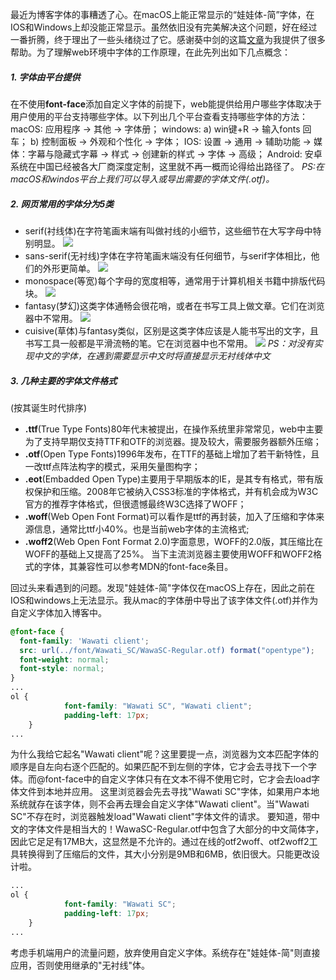 最近为博客字体的事糟透了心。在macOS上能正常显示的“娃娃体-简”字体，在IOS和Windows上却没能正常显示。虽然依旧没有完美解决这个问题，好在经过一番折腾，终于理出了一些头绪绕过了它。感谢葵中剑的这篇[文章](https://swordair.com/woff2-and-icon-font/)为我提供了很多帮助。为了理解web环境中字体的工作原理，在此先列出如下几点概念：
##### 1. 字体由平台提供
在不使用**font-face**添加自定义字体的前提下，web能提供给用户哪些字体取决于用户使用的平台支持哪些字体。以下列出几个平台查看支持哪些字体的方法：
macOS:
应用程序 -> 其他 -> 字体册；
windows:
a) win键+R -> 输入fonts 回车；
b) 控制面板 -> 外观和个性化 -> 字体；
IOS:
设置 -> 通用 -> 辅助功能 -> 媒体：字幕与隐藏式字幕 -> 样式 -> 创建新的样式 -> 字体 -> 高级；
Android:
安卓系统在中国已经被各大厂商深度定制，这里就不再一概而论得给出路径了。
*PS:在macOS和windos平台上我们可以导入或导出需要的字体文件(.otf)。*

##### 2. 网页常用的字体分为5类
- serif(衬线体)在字符笔画末端有叫做衬线的小细节，这些细节在大写字母中特别明显。
![](https://tabrisk.github.io/blog-articles/custom-font/%E8%A1%AC%E7%BA%BF%E4%BD%93.png)
- sans-serif(无衬线)字体在字符笔画末端没有任何细节，与serif字体相比，他们的外形更简单。
![](https://tabrisk.github.io/blog-articles/custom-font/无衬线.png)
- monospace(等宽)每个字母的宽度相等，通常用于计算机相关书籍中排版代码块。
![](https://tabrisk.github.io/blog-articles/custom-font/%E5%AE%BD%E4%BD%93.png)
- fantasy(梦幻)这类字体通畅会很花哨，或者在书写工具上做文章。它们在浏览器中不常用。
![](https://tabrisk.github.io/blog-articles/custom-font/梦幻.png)
- cuisive(草体)与fantasy类似，区别是这类字体应该是人能书写出的文字，且书写工具一般都是平滑流畅的笔。它在浏览器中也不常用。
![](https://tabrisk.github.io/blog-articles/custom-font/草体.png)
*PS：对没有实现中文的字体，在遇到需要显示中文时将直接显示无衬线体中文*

##### 3. 几种主要的字体文件格式
(按其诞生时代排序)
- **.ttf**(True Type Fonts)80年代末被提出，在操作系统里非常常见，web中主要为了支持早期仅支持TTF和OTF的浏览器。提及较大，需要服务器额外压缩；
- **.otf**(Open Type Fonts)1996年发布，在TTF的基础上增加了若干新特性，且一改ttf点阵法构字的模式，采用矢量图构字；
- **.eot**(Embadded Open Type)主要用于早期版本的IE，是其专有格式，带有版权保护和压缩。2008年它被纳入CSS3标准的字体格式，并有机会成为W3C官方的推荐字体格式，但很遗憾最终W3C选择了WOFF；
- **.woff**(Web Open Font Format)可以看作是ttf的再封装，加入了压缩和字体来源信息，通常比ttf小40%。也是当前web字体的主流格式;
- **.woff2**(Web Open Font Format 2.0)字面意思，WOFF的2.0版，其压缩比在WOFF的基础上又提高了25%。
当下主流浏览器主要使用WOFF和WOFF2格式的字体，其兼容性可以参考MDN的font-face条目。

回过头来看遇到的问题。发现"娃娃体-简"字体仅在macOS上存在，因此之前在IOS和windows上无法显示。我从mac的字体册中导出了该字体文件(.otf)并作为自定义字体加入博客中。

```css
@font-face {
  font-family: 'Wawati client';
  src: url(../font/Wawati_SC/WawaSC-Regular.otf) format("opentype");
  font-weight: normal;
  font-style: normal;
}
...
ol {
            font-family: "Wawati SC", "Wawati client";
            padding-left: 17px;
    }
...
```
为什么我给它起名"Wawati client"呢？这里要提一点，浏览器为文本匹配字体的顺序是自左向右逐个匹配的。如果匹配不到左侧的字体，它才会去寻找下一个字体。而@font-face中的自定义字体只有在文本不得不使用它时，它才会去load字体文件到本地并应用。
这里浏览器会先去寻找"Wawati SC"字体，如果用户本地系统就存在该字体，则不会再去理会自定义字体"Wawati client"。当"Wawati SC"不存在时，浏览器触发load"Wawati client"字体文件的请求。
要知道，带中文的字体文件是相当大的！WawaSC-Regular.otf中包含了大部分的中文简体字，因此它足足有17MB大，这显然是不允许的。通过在线的otf2woff、otf2woff2工具转换得到了压缩后的文件，其大小分别是9MB和6MB，依旧很大。只能更改设计啦。
```css
...
ol {
            font-family: "Wawati SC";
            padding-left: 17px;
    }
...
```
考虑手机端用户的流量问题，放弃使用自定义字体。系统存在"娃娃体-简"则直接应用，否则使用继承的"无衬线"体。